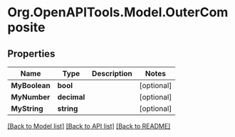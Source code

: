 # Org.OpenAPITools.Model.OuterComposite

## Properties

Name | Type | Description | Notes
------------ | ------------- | ------------- | -------------
**MyBoolean** | **bool** |  | [optional] 
**MyNumber** | **decimal** |  | [optional] 
**MyString** | **string** |  | [optional] 

[[Back to Model list]](../README.md#documentation-for-models) [[Back to API list]](../README.md#documentation-for-api-endpoints) [[Back to README]](../README.md)

